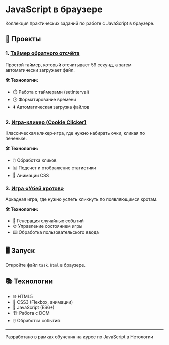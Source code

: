 # JavaScript в браузере

Коллекция практических заданий по работе с JavaScript в браузере.

## 🚀 Проекты

### 1. [Таймер обратного отсчёта](./1-countdown)

Простой таймер, который отсчитывает 59 секунд, а затем автоматически загружает файл.

**🛠 Технологии:**
- ⏱️ Работа с таймерами (setInterval)
- 🕒 Форматирование времени
- ⬇️ Автоматическая загрузка файлов

### 2. [Игра-кликер (Cookie Clicker)](./2-cookie-clicker)

Классическая кликер-игра, где нужно набирать очки, кликая по печеньке.

**🛠 Технологии:**
- 🖱️ Обработка кликов
- 📊 Подсчет и отображение статистики
- 🎨 Анимации CSS

### 3. [Игра «Убей кротов»](./3-mole-game)

Аркадная игра, где нужно успеть кликнуть по появляющимся кротам.

**🛠 Технологии:**
- 🎲 Генерация случайных событий
- ⚙️ Управление состоянием игры
- ⌨️ Обработка пользовательского ввода

## 🖥️ Запуск

Откройте файл `task.html` в браузере.

## 📚 Технологии

- 🌐 HTML5
- 🎨 CSS3 (Flexbox, анимации)
- 🚀 JavaScript (ES6+)
- 🏗️ Работа с DOM
- 🖱️ Обработка событий

---

Разработано в рамках обучения на курсе по JavaScript в Нетологии
